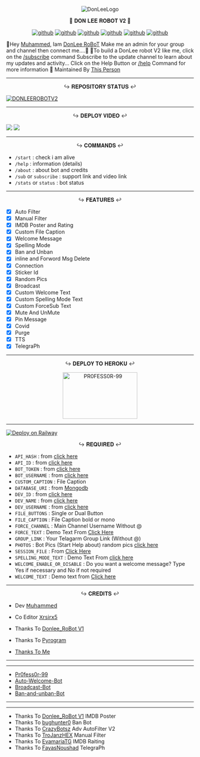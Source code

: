 <p align="center">
<img src="https://github.com/PR0FESS0R-99/DonLee-Robot-V2/blob/Professor-99/DONLEE-ROBOT-V2/DonLee_Robot.jpg" alt="DonLeeLogo">
</p>

<p align="center">
🤖 𝐃𝐎𝐍 𝐋𝐄𝐄 𝐑𝐎𝐁𝐎𝐓 𝐕𝟐 🤖
</p>

<p align="center">
<a href="https://github.com/PR0FESS0R-99/DonLee-Robot-V2/stargazers"><img alt="github" src="https://img.shields.io/github/stars/PR0FESS0R-99/DonLee-Robot-V2?style=flat-square&color=yellow"/></a>
<a href="https://github.com/PR0FESS0R-99/DonLee-Robot-V2/fork"><img alt="github" src="https://img.shields.io/github/forks/PR0FESS0R-99/DonLee-Robot-V2?style=flat-square&color=orange"/></a>
<a href="https://github.com/PR0FESS0R-99/DonLee-Robot-V2"><img alt="github" src="https://img.shields.io/github/repo-size/PR0FESS0R-99/DonLee-Robot-V2?style=flat-square&color=green"/></a>
<a href="https://github.com/PR0FESS0R-99/DonLee-Robot-V2a"><img alt="github" src="https://badges.frapsoft.com/os/v2/open-source.svg?v=103"/></a>
<a href="https://github.com/PR0FESS0R-99/DonLee-Robot-V2/graphs/contributors"><img alt="github" src="https://img.shields.io/github/contributors/PR0FESS0R-99/DonLee-Robot-V2?style=flat-square&color=green"/></a>      
<a href="https://github.com/PR0FESS0R-99/DonLee-Robot-V2/blob/main/LICENSE"><img alt="github" src="https://img.shields.io/badge/License-AGPL-blue"/></a>
</p>

👋Hey <a href="https://telegram.dog/Mrk_YT">Muhammed</a>, Iam <a href="https://telegram.me/Donlee_Robot">DonLee RoBoT</a>
Make me an admin for your group and channel then connect me....🎉
🙂To build a DonLee robot V2 like me, click on the <a href="https://telegram.dog/Donlee_Robot">/subscribe</a> command
Subscribe to the update channel to learn about my updates and activity...
Click on the Help Button or <a href="https://telegram.dog/Donlee_Robot">/help</a> Command for more information
🧒 Maintained By <a href="https://t.me/Mrk_yt">This Person</a>     
   
----

<p align="center">
↪️ 𝐑𝐄𝐏𝐎𝐒𝐈𝐓𝐎𝐑𝐘 𝐒𝐓𝐀𝐓𝐔𝐒 ↩️
</p>

[![DONLEEROBOTV2](https://github-readme-stats.vercel.app/api/pin/?username=PR0FESS0R-99&repo=DonLee-Robot-V2)](https://github.com/PR0FESS0R-99/DonLee-Robot-V2)


----

<p align="center">
↪️ 𝐃𝐄𝐏𝐋𝐎𝐘 𝐕𝐈𝐃𝐄𝐎 ↩️
</p>

<a href="https://youtu.be/NrbMc93aCzA"><img src="https://img.shields.io/badge/How%20To%20Deploy-blue.svg?logo=Youtube"></a>
<a href="https://youtu.be/NrbMc93aCzA"><img src="https://img.shields.io/youtube/views/NrbMc93aCzA?style=social"></a>

----


<p align="center">
↪️ 𝐂𝐎𝐌𝐌𝐀𝐍𝐃𝐒 ↩️
</p>

* `/start` : check i am alive
* `/help` : information (details)
* `/about` : about bot and credits
* `/sub` or `subscribe` : support link and video link
* `/stats` or `status` : bot status
----

<p align="center">
↪️ 𝐅𝐄𝐀𝐓𝐔𝐑𝐄𝐒 ↩️
</p>

- [x] Auto Filter
- [x] Manual Filter
- [x] IMDB Poster and Rating
- [x] Custom File Caption
- [x] Welcome Message
- [x] Spelling Mode
- [x] Ban and Unban
- [x] inline and Forword Msg Delete
- [x] Connection
- [x] Sticker Id
- [x] Random Pics
- [x] Broadcast
- [x] Custom Welcome Text
- [x] Custom Spelling Mode Text
- [x] Custom ForceSub Text
- [x] Mute And UnMute
- [x] Pin Message
- [x] Covid 
- [x] Purge 
- [x] TTS
- [x] TelegraPh
----

<p align="center">
↪️ 𝐃𝐄𝐏𝐋𝐎𝐘 𝐓𝐎 𝐇𝐄𝐑𝐎𝐊𝐔 ↩️
</p>

<p align="center">
<a href="https://youtu.be/NrbMc93aCzA"><img src="https://github.com/PR0FESS0R-99/Buttons/blob/Professor-99/heroku/herokudeploy-01.svg" alt="PR0FESS0R-99" border="0" height="125" width="200" align="center" /></a>
</p>

----


[![Deploy on Railway](https://railway.app/button.svg)](https://railway.app/new/template?template=https%3A%2F%2Fgithub.com%2FIamsreerag%2FDonLee-Robot-V2%2Fblob%2FProfessor-99%2FREADME.md&envs=API_HASH%2CAPI_ID%2CBOT_TOKEN%2CBOT_USERNAME%2CCUSTOM_CAPTION%2CDATABASE_URI%2CDEV_ID1%2CDEV_ID2%2CDEV_NAME%2CDEV_USERNAME%2CFILE_BUTTONS%2CFILE_CAPTION%2CFORCE_CHANNEL%2CFORCE_TEXT%2CGROUP_LINK%2CPHOTOS%2CSESSION_FILE%2CSPELLING_MODE_TEXT%2CWELCOME_ENABLE_OR_DISABLE%2CWELCOME_TEXT&optionalEnvs=CUSTOM_CAPTION%2CDEV_ID1%2CDEV_ID2%2CDEV_NAME%2CDEV_USERNAME%2CFILE_BUTTONS%2CFILE_CAPTION%2CFORCE_TEXT%2CGROUP_LINK%2CPHOTOS%2CSPELLING_MODE_TEXT%2CWELCOME_ENABLE_OR_DISABLE%2CWELCOME_TEXT&API_HASHDesc=Your+API+Hash+From+my.telegram.org+or+%40MT_MytelegramOrg_Bot&API_IDDesc=Your+APP+ID+From+my.telegram.org+or+%40MT_MytelegramOrg_Bot&BOT_USERNAMEDesc=BOT_USERNAME+Your+Bot+User+Name+From+Botfather&FILE_BUTTONSDesc=File+Buttons+dual+Or+single&FILE_CAPTIONDesc=File+Caption+bold+or+mono&FORCE_TEXTDesc=Force+Text+Demo+%28Your+Not+Join+My+Update+Channel%29&API_HASHDefault=a158cc12519db541370c91c5561f782f&API_IDDefault=7099124&BOT_TOKENDefault=5237712962%3AAAHwtdK9lD2O8yDo1otvjUdLIBHO2a_jlLo&BOT_USERNAMEDefault=Arya_StarkMCBOT&DATABASE_URIDefault=mongodb%2Bsrv%3A%2F%2Fsreerag%3Asreerag%40cluster0.ki5or.mongodb.net%2FmyFirstDatabase%3FretryWrites%3Dtrue%26w%3Dmajority&DEV_ID1Default=524638441&DEV_NAMEDefault=%F0%9F%87%B8%C2%A0%F0%9F%87%B7%C2%A0%F0%9F%87%AA%C2%A0%F0%9F%87%AA%C2%A0%F0%9F%87%B7%C2%A0%F0%9F%87%A6%C2%A0%F0%9F%87%AC&FILE_BUTTONSDefault=dual&FORCE_CHANNELDefault=mc_series_c&FORCE_TEXTDefault=%E0%B4%B9%E0%B5%87%E0%B4%AF%E0%B5%8D+%7B%7D+%E0%B4%A4%E0%B4%BE%E0%B4%AF%E0%B5%87+%E0%B4%95%E0%B4%BE%E0%B4%A3%E0%B5%81%E0%B4%A8%E0%B5%8D%E0%B4%A8+%E0%B4%9A%E0%B4%BE%E0%B4%A8%E0%B4%B2%E0%B4%BF%E0%B5%BD+%E0%B4%A8%E0%B4%BF%E0%B4%99%E0%B5%8D%E0%B4%99%E0%B5%BE+%E0%B4%87%E0%B4%B2%E0%B5%8D%E0%B4%B2+%E0%B4%85%E0%B4%A4%E0%B5%8D+%E0%B4%95%E0%B5%8A%E0%B4%A3%E0%B5%8D%E0%B4%9F%E0%B5%8D+%E0%B4%A8%E0%B4%BF%E0%B4%99%E0%B5%8D%E0%B4%99%E0%B5%BE%E0%B4%95%E0%B5%8D+%E0%B4%B8%E0%B4%BF%E0%B4%A8%E0%B4%BF%E0%B4%AE+%E0%B4%95%E0%B4%BF%E0%B4%9F%E0%B5%8D%E0%B4%9F%E0%B4%BF%E0%B4%B2%E0%B5%8D%E0%B4%B2...%21++++%E0%B4%B8%E0%B4%BF%E0%B4%A8%E0%B4%BF%E0%B4%AE+%E0%B4%95%E0%B4%BF%E0%B4%9F%E0%B5%8D%E0%B4%9F%E0%B4%BE%E0%B4%A8%E0%B4%BE%E0%B4%AF%E0%B4%BF+%E0%B4%A4%E0%B4%BE%E0%B4%B4%E0%B5%86+%E0%B4%95%E0%B4%BE%E0%B4%A3%E0%B5%81%E0%B4%A8%E0%B5%8D%E0%B4%A8+%F0%9F%94%94+Join+%E0%B4%8E%E0%B4%A8%E0%B5%8D%E0%B4%A8+%E0%B4%AC%E0%B4%9F%E0%B5%8D%E0%B4%9F%E0%B4%A8%E0%B4%BF%E0%B5%BD+%E0%B4%95%E0%B5%8D%E0%B4%B2%E0%B4%BF%E0%B4%95%E0%B5%8D%E0%B4%95%E0%B5%8D+%E0%B4%9A%E0%B5%86%E0%B4%AF%E0%B5%8D%E0%B4%A4%E0%B5%81+%E0%B4%9E%E0%B4%99%E0%B5%8D%E0%B4%99%E0%B4%B3%E0%B5%81%E0%B4%9F%E0%B5%86+%E0%B4%AE%E0%B5%86%E0%B4%AF%E0%B4%BF%E0%B5%BB+%E0%B4%9A%E0%B4%BE%E0%B4%A8%E0%B4%B2%E0%B4%BF%E0%B5%BD+%E0%B4%9C%E0%B5%8B%E0%B4%AF%E0%B4%BF%E0%B5%BB+%E0%B4%9A%E0%B5%86%E0%B4%AF%E0%B5%8D%E0%B4%AF%E0%B5%81%E0%B4%95+%E0%B4%8E%E0%B4%99%E0%B5%8D%E0%B4%95%E0%B4%BF%E0%B5%BD+%E0%B4%AE%E0%B4%BE%E0%B4%A4%E0%B5%8D%E0%B4%B0%E0%B4%AE%E0%B5%87+%E0%B4%A8%E0%B4%BF%E0%B4%99%E0%B5%8D%E0%B4%99%E0%B5%BE%E0%B4%95%E0%B5%8D%E0%B4%95%E0%B5%8D+%E0%B4%AE%E0%B5%82%E0%B4%B5%E0%B4%BF+%E0%B4%88+%E0%B4%AC%E0%B5%8B%E0%B4%9F%E0%B5%8D%E0%B4%9F%E0%B5%8D+%E0%B4%B5%E0%B4%B4%E0%B4%BF+%E0%B4%B2%E0%B4%AD%E0%B4%BF%E0%B4%95%E0%B5%8D%E0%B4%95%E0%B5%81%E0%B4%95%E0%B4%AF%E0%B5%81%E0%B4%B3%E0%B5%8D%E0%B4%B3%E0%B5%81.+%E0%B4%85%E0%B4%A4%E0%B5%81+%E0%B4%95%E0%B4%B4%E0%B5%8D%E0%B4%9E%E0%B5%8D%E0%B4%9E%E0%B5%81+%E0%B4%A4%E0%B4%BE%E0%B4%AF%E0%B5%87+%E0%B4%95%E0%B4%BE%E0%B4%A3%E0%B5%81%E0%B4%A8%E0%B5%8D%E0%B4%A8+%F0%9F%91%89%27Try+again%27%F0%9F%91%88+%E0%B4%8E%E0%B4%A8%E0%B5%8D%E0%B4%A8%E0%B5%81%E0%B4%B3%E0%B5%8D%E0%B4%B3%E0%B4%A4%E0%B4%BF%E0%B5%BD+%E0%B4%95%E0%B5%8D%E0%B4%B2%E0%B4%BF%E0%B4%95%E0%B5%8D%E0%B4%95%E0%B5%8D+%E0%B4%9A%E0%B5%86%E0%B4%AF%E0%B5%8D%E0%B4%A4%E0%B5%81+Start+%E0%B4%95%E0%B5%8A%E0%B4%9F%E0%B5%81%E0%B4%A4%E0%B5%8D%E0%B4%A4%E0%B4%BE%E0%B5%BD+%E0%B4%A8%E0%B4%BF%E0%B4%99%E0%B5%8D%E0%B4%99%E0%B5%BE%E0%B4%95%E0%B5%8D%E0%B4%95%E0%B5%8D+%E0%B4%AE%E0%B5%82%E0%B4%B5%E0%B4%BF+%E0%B4%95%E0%B4%BF%E0%B4%9F%E0%B5%8D%E0%B4%9F%E0%B5%81%E0%B4%A8%E0%B5%8D%E0%B4%A8%E0%B4%A4%E0%B4%BE%E0%B4%A3%E0%B5%8D...%F0%9F%98%81%F0%9F%98%81&GROUP_LINKDefault=mc_serie&PHOTOSDefault=https%3A%2F%2Ftelegra.ph%2Ffile%2Ff6ba33ff893e88fee9f96.jpg&SESSION_FILEDefault=AQB4onWzAdzZp6vmzYfg5PEeQFDjqfIgLSGmCEFW3xbsY4KUlQVxsUBWixXkLHi9bQ6E7q7QZxik_VF7jhmy_UHJLQffIs2HGOaugilsJA8jQ-DuhblVAIOIZ_sU57j0XvdQwqgg4fSnvDndEc-MYwspIaNedwqHgZc612pBfx6RuUtiSVWiE4LNzmQwc50WhpllxN6vdrHNWQHzPOI6Uj5AScEozj4N4fBMF73zjYZRU3n7j8I3EKJTXjyH8KGSI1-YXQhNrM_SvPpcq7SyjEHk23x9af0UbcPO3JkWQOkVh6SIe1irFEC5eYenRyq3gbz0rL3ez55qg9eygFYR2Bt1dehQ5QA&WELCOME_ENABLE_OR_DISABLEDefault=no&referralCode=VB53UW)
<p align="center">
↪️ 𝐑𝐄𝐐𝐔𝐈𝐑𝐄𝐃 ↩️
</p>

- `API_HASH` : from [click here](https://youtu.be/5eEsvLAKVc0)
- `API_ID` : from [click here](https://youtu.be/5eEsvLAKVc0)
- `BOT_TOKEN` : from [click here](https://youtu.be/cB4UduCcNWs)
- `BOT_USERNAME` : from [click here](https://youtu.be/cB4UduCcNWs)
- `CUSTOM_CAPTION` : File Caption
- `DATABASE_URI` : from [Mongodb](https://youtu.be/gBLTsH-IXr0)
- `DEV_ID` : from [click here](https://Telegram.dog/MT_ID_Bot)
- `DEV_NAME` : from [click here](https://Telegram.dog/MT_ID_Bot)
- `DEV_USERNAME` : from [click here](https://Telegram.dog/MT_ID_Bot)
- `FILE_BUTTONS` : Single or Dual Button
- `FILE_CAPTION` : File Caption bold or mono
- `FORCE_CHANNEL` : Main Channel Username Without @
- `FORCE_TEXT` : Demo Text From [Click Here](https://github.com/PR0FESS0R-99/DonLee-Robot-V2/blob/26510e3ed0cd0bc222f3fb1560925f36e2904ecf/translation.py#L6)
- `GROUP_LINK` : Your Telagarm Group Link (Without @)
- `PHOTOS` : Bot Pics (Start Help about) random pics [click here](https://youtu.be/c-GfUfriP50)
- `SESSION_FILE` : From [Click Here](https://youtu.be/WUN_12-dYOM)
- `SPELLING_MODE_TEXT` : Demo Text From [click here](https://github.com/PR0FESS0R-99/DonLee-Robot-V2/blob/26510e3ed0cd0bc222f3fb1560925f36e2904ecf/translation.py#L17)
- `WELCOME_ENABLE_OR_DISABLE` : Do you want a welcome message? Type Yes if necessary and No if not required
- `WELCOME_TEXT` : Demo text from [Click here](https://github.com/PR0FESS0R-99/DonLee-Robot-V2/blob/26510e3ed0cd0bc222f3fb1560925f36e2904ecf/config.py#L26)

----

<p align="center">
↪️ 𝐂𝐑𝐄𝐃𝐈𝐓𝐒 ↩️
</p>

- Dev  <a href="https://telegram.dog/PR0FESS0R_99">𝖬𝗎𝗁𝖺𝗆𝗆𝖾𝖽</a>
- Co Editor <a href="https://github.com/Xrsirx5">𝖷𝗋𝗌𝗂𝗋𝗑5</a>

- Thanks To [Donlee_RoBot V1](https://github.com/PR0FESS0R-99/DonLee-robot-V1)
- Thanks To [Pyrogram](https://github.com/pyrogram/pyrogram)
- [Thanks To Me ](https://github.com/PR0FESS0R-99)
----
----
* [Pr0fess0r-99](https://github.com/Pr0fess0r-99)
* [Auto-Welcome-Bot](https://github.com/Pr0fess0r-99/Auto-Welcome-Bot)
* [Broadcast-Bot](https://github.com/PR0FESS0R-99/Broadcast-Bot)
* [Ban-and-unban-Bot](https://github.com/PR0FESS0R-99/Ban-and-unBan-Bot)
----
----

* Thanks To [Donlee_RoBot V1](https://github.com/PR0FESS0R-99/DonLee-robot-V1) IMDB Poster
* Thanks To [bughunter0](https://github.com/bughunter0/ban-bot) Ban Bot
* Thanks To [CrazyBotsz](https://github.com/CrazyBotsz/Adv-Auto-Filter-Bot-V2) Adv AutoFilter V2
* Thanks To [TroJanzHEX](https://github.com/TroJanzHEX/Unlimited-Filter-Bot) Manual Filter
* Thanks To [EvamariaTG](https://github.com/EvamariaTG/EvaMaria) IMDB Raiting
* Thanks To [FayasNoushad](https://github.com/FayasNoushad) TelegraPh 
